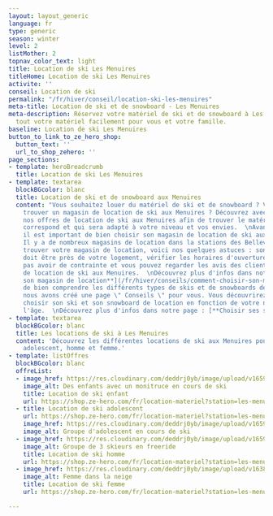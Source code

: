 ```yaml
---
layout: layout_generic
language: fr
type: generic
season: winter
level: 2
listMother: 2
topnav_color_text: light
title: Location de ski Les Menuires
titleHome: Location de ski Les Menuires
activite: ''
conseil: Location de ski
permalink: "/fr/hiver/conseil/location-ski-les-menuires"
meta-title: Location de ski et de snowboard - Les Menuires
meta-description: Réservez votre matériel de ski et de snowboard à Les Menuires. Louez
  tout votre matériel facilement pour vous et votre famille.
baseline: Location de ski Les Menuires
button_to_link_to_ze_hero_shop:
  button_text: ''
  url_to_shop_zehero: ''
page_sections:
- template: heroBreadcrumb
  title: Location de ski Les Menuires
- template: textarea
  blockBGcolor: blanc
  title: Location de ski et de snowboard aux Menuires
  content: "Vous souhaitez louer du matériel de ski et de snowboard ? Vous désirez
    trouver un magasin de location de ski aux Menuires ? Découvrez avec Ze Hero toutes
    nos offres de location de ski aux Menuires afin de trouver le matériel qui vous
    correspond et qui sera adapté à votre niveau et vos envies.  \nAvant tout chose,
    il est important de bien choisir son magasin de location de ski aux Menuires.
    Il y a de nombreux magasins de location dans la stations des Bellevilles. Pour
    trouver votre magasin de location, voici nos quelques astuces : son emplacement
    doit être près de votre logement, vérifier les horaires d'ouverture afin de ne
    pas avoir de contrainte et vous pouvez regarder les avis des clients sur ce magasin
    de location de ski aux Menuires.  \nDécouvrez plus d'infos dans notre page : [**Choisir
    son magasin de location**](/fr/hiver/conseils/comment-choisir-son-magasin-de-location-de-ski-et-snowboard)\n\nAfin
    de bien comprendre les différents types de skis et de snowboards de location,
    nous avons créé une page \" Conseils \" pour vous. Vous découvrirez comment bien
    choisir son ski et son snowboard de location en fonction de votre niveau et de
    l'âge.  \nDécouvrez plus d'infos dans notre page : [**Choisir ses skis de location**](/fr/hiver/conseils/choisir-ski-location)"
- template: textarea
  blockBGcolor: blanc
  title: Les locations de ski à Les Menuires
  content: 'Découvrez les différentes locations de ski aux Menuires pour : enfant,
    adolescent, homme et femme.'
- template: listOffres
  blockBGcolor: blanc
  offreList:
  - image_href: https://res.cloudinary.com/deddrj0yb/image/upload/v1659354930/website/winter/1528750.jpg
    image_alt: Des enfants avec un monitruce en cours de ski
    title: Location de ski enfant
    url: https://shop.ze-hero.com/fr/location-materiel?station=les-menuires&equipmentslug=%2Flocation-ski&rental_quality=0&oldslug=%2Flocation-ski&subslug=%2Flocation-ski-enfant&start-date=27%2F11%2F2022&number_rental_days=1
  - title: Location de ski adolescent
    url: https://shop.ze-hero.com/fr/location-materiel?station=les-menuires&equipmentslug=%2Flocation-ski&rental_quality=0&oldslug=%2Flocation-ski&subslug=%2Flocation-ski-ado&start-date=27%2F11%2F2022&number_rental_days=1
    image_href: https://res.cloudinary.com/deddrj0yb/image/upload/v1659357508/website/winter/278572408_23885291927782287_5643436219991857318_n.jpg
    image_alt: Groupe d'adolescent en cours de ski
  - image_href: https://res.cloudinary.com/deddrj0yb/image/upload/v1659357501/website/winter/267674773_9377021372369250_1873313155993111376_n.jpg
    image_alt: Groupe de 3 skieurs en freeride
    title: Location de ski homme
    url: https://shop.ze-hero.com/fr/location-materiel?station=les-menuires&equipmentslug=%2Flocation-ski&rental_quality=0&oldslug=%2Flocation-ski&subslug=%2Fman-skis-rental&start-date=27%2F11%2F2022&number_rental_days=1
  - image_href: https://res.cloudinary.com/deddrj0yb/image/upload/v1638883533/website/winter/Sourire-neige_jdsltw.jpg
    image_alt: Femme dans la neige
    title: Location de ski femme
    url: https://shop.ze-hero.com/fr/location-materiel?station=les-menuires&equipmentslug=%2Flocation-ski&rental_quality=0&oldslug=%2Flocation-ski&subslug=%2Fwoman-skis-rental&start-date=27%2F11%2F2022&number_rental_days=1

---
```

